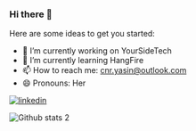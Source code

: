 ### Hi there 👋


Here are some ideas to get you started:

- 🔭 I’m currently working on YourSideTech
- 🌱 I’m currently learning HangFire
- 📫 How to reach me: cnr.yasin@outlook.com
- 😄 Pronouns: Her

[![linkedin](https://img.shields.io/badge/Linkedin-000000?style=for-the-badge&logo=Linkedin&logoColor=white)](https://www.linkedin.com/in/yasin-%C3%A7inar-35538a1b3/)

![Github stats 2](https://github-readme-stats.vercel.app/api?username=cinaryasin&show_icons=true&theme=radical)
